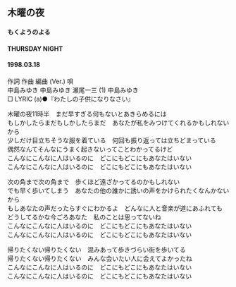 ## 木曜の夜
#### もくようのよる
#### THURSDAY NIGHT
#### 1998.03.18


作詞  作曲  編曲 (Ver.)   唄   
中島みゆき   中島みゆき   瀬尾一三 (1)  中島みゆき   
□ LYRIC (a)●『わたしの子供になりなさい』   
   
木曜の夜11時半　まだ早すぎる何もないとあきらめるには   
もしかしたらまだもしかしたらまだ　あなたが私をみつけてくれるかもしれないから   
少しだけ目立ちそうな服を着ている　何回も振り返っては立ちどまっている   
偶然なんてそんなにうまく起きないってことわかってるけど   
こんなにこんなに人はいるのに　どこにもどこにもあなたはいない   
こんなにこんなに人はいるのに　どこにもどこにもあなたはいない   
   
次の角まで次の角まで　歩くほど遠ざかってるのかもしれない   
でも早く歩いてしまう　あなたの他の誰かに誘いの声をかけられたくなんかないから   
もしあなたの声だったらすぐにわかるよ　どんなに人と音楽が道にあふれても   
どうしてるかな今ごろあなた　私のことは思ってないね   
こんなにこんなに人はいるのに　どこにもどこにもあなたはいない   
こんなにこんなに人はいるのに　どこにもどこにもあなたはいない   
   
帰りたくない帰りたくない　混みあって歩きづらい街を歩いてる   
帰りたくない帰りたくない　みんな会いたい人に会えてよかったね   
こんなにこんなに人はいるのに　どこにもどこにもあなたはいない   
こんなにこんなに人はいるのに　どこにもどこにもあなたはいない   